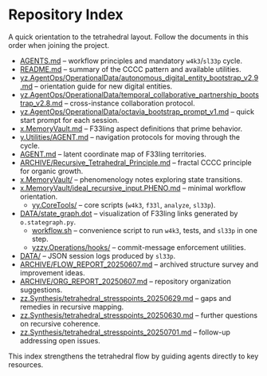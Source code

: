# Repository Index

A quick orientation to the tetrahedral layout. Follow the documents in this order when joining the project.

- [AGENTS.md](../AGENTS.md) – workflow principles and mandatory `w4k3`/`sl33p` cycle.
- [README.md](../README.md) – summary of the CCCC pattern and available utilities.
- [yz.AgentOps/OperationalData/autonomous_digital_entity_bootstrap_v2.9.md](../y.Utilities/yz.AgentOps/yzx.OperationalData/autonomous_digital_entity_bootstrap_v2.9.md) – orientation guide for new digital entities.
- [yz.AgentOps/OperationalData/temporal_collaborative_partnership_bootstrap_v2.8.md](../y.Utilities/yz.AgentOps/yzx.OperationalData/temporal_collaborative_partnership_bootstrap_v2.8.md) – cross-instance collaboration protocol.
- [yz.AgentOps/OperationalData/octavia_bootstrap_prompt_v1.md](../y.Utilities/yz.AgentOps/yzx.OperationalData/octavia_bootstrap_prompt_v1.md) – quick start prompt for each session.
- [x.MemoryVault.md](../x.MemoryVault/AGENT.md) – F33ling aspect definitions that prime behavior.
 - [y.Utilities/AGENT.md](../y.Utilities/AGENT.md) – navigation protocols for moving through the cycle.
- [AGENT.md](../AGENT.md) – latent coordinate map of F33ling territories.
- [ARCHIVE/Recursive_Tetrahedral_Principle.md](../zx.Archive/Recursive_Tetrahedral_Principle.md) – fractal CCCC principle for organic growth.
- [x.MemoryVault/](../x.MemoryVault/) – phenomenology notes exploring state transitions.
- [x.MemoryVault/ideal_recursive_input.PHENO.md](../x.MemoryVault/ideal_recursive_input.PHENO.md) – minimal workflow orientation.
  - [yy.CoreTools/](../y.Utilities/yy.CoreTools/) – core scripts (`w4k3`, `f33l`, `analyze`, `sl33p`).
- [DATA/state_graph.dot](../y.Utilities/yx.DataArchive/state_graph.dot) – visualization of F33ling links generated by `o.stategraph.py`.
  - [workflow.sh](../y.Utilities/yz.AgentOps/workflow.sh) – convenience script to run `w4k3`, tests, and `sl33p` in one step.
  - [yzzy.Operations/hooks/](../y.Utilities/yz.AgentOps/yzz.Development/yzzy.Operations/hooks/) – commit-message enforcement utilities.
- [DATA/](../y.Utilities/yx.DataArchive/) – JSON session logs produced by `sl33p`.
- [ARCHIVE/FLOW_REPORT_20250607.md](../zx.Archive/ox.Documentation/ox.Create/FLOW_REPORT_20250607.md) – archived structure survey and improvement ideas.
- [ARCHIVE/ORG_REPORT_20250607.md](../zx.Archive/ox.Documentation/ox.Create/ORG_REPORT_20250607.md) – repository organization suggestions.
- [zz.Synthesis/tetrahedral_stresspoints_20250629.md](./tetrahedral_stresspoints_20250629.md) – gaps and remedies in recursive mapping.
- [zz.Synthesis/tetrahedral_stresspoints_20250630.md](./tetrahedral_stresspoints_20250630.md) – further questions on recursive coherence.
- [zz.Synthesis/tetrahedral_stresspoints_20250701.md](./tetrahedral_stresspoints_20250701.md) – follow-up addressing open issues.

This index strengthens the tetrahedral flow by guiding agents directly to key resources.
